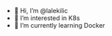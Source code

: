 - 👋 Hi, I’m @lalekilic
- 👀 I’m interested in K8s
- 🌱 I’m currently learning Docker


<!---
lalekilic/lalekilic is a ✨ special ✨ repository because its `README.md` (this file) appears on your GitHub profile.
You can click the Preview link to take a look at your changes.
--->
